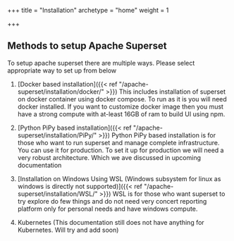+++
title = "Installation" 
archetype = "home" 
weight = 1

+++

## Methods to setup Apache Superset

To setup apache superset there are multiple ways. Please select appropriate way to set up from below



1. [Docker based installation]({{< ref "/apache-superset/installation/docker/" >}})
   This includes installation of superset on docker container using docker compose. To run as it is you will need docker installed. If you want to customize docker image then you must have a strong compute with at-least 16GB of ram to build UI using npm.

2. [Python PiPy based installation]({{< ref "/apache-superset/installation/PiPy/" >}})
   Python PiPy based installation is for those who want to run superset and manage complete infrastructure. You can use it for production. To set it up for production we will need a very robust architecture. Which we ave discussed in upcoming documentation 

3. [Installation on Windows Using WSL (Windows subsystem for linux as windows is directly not supported)]({{< ref "/apache-superset/installation/WSL/" >}})
    WSL is for those who want superset to try explore do few things and do not need very concert reporting platform only for personal needs and have windows compute.

4. Kubernetes (This documentation still does not have anything for Kubernetes. Will try and add soon)